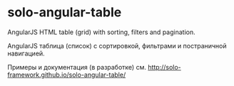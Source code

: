 solo-angular-table
==================

AngularJS HTML table (grid) with sorting, filters and pagination.

AngularJS таблица (список) с сортировкой, фильтрами и постраничной навигацией.

Примеры и документация (в разработке) см. http://solo-framework.github.io/solo-angular-table/

